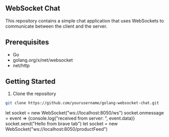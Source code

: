 ## WebSocket Chat

This repository contains a simple chat application that uses WebSockets to communicate between the client and the server.

## Prerequisites
- Go
- golang.org/x/net/websocket
- net/http

## Getting Started

1. Clone the repository
```bash
git clone https://github.com/yourusername/golang-websocket-chat.git
```


let socket = new WebSocket("ws://localhost:8050/ws")
socket.onmessage = event => {console.log("received from server: ", event.data)}
socket.send("Hello from brave tab")
let socket = new WebSocket("ws://localhost:8050/productFeed")
